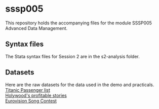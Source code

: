 # sssp005  
This repository holds the accompanying files for the module SSSP005 Advanced Data Management.

## Syntax files
The Stata syntax files for Session 2 are in the s2-analysis folder.

## Datasets  
Here are the raw datasets for the data used in the demo and practicals.
[Titanic Passenger list](https://public.tableau.com/s/sites/default/files/media/titanic%20passenger%20list.csv)  
[Holywood's profitable stories](https://public.tableau.com/s/sites/default/files/media/HollywoodsMostProfitableStories.csv)  
[Eurovision Song Contest](https://public.tableau.com/s/sites/default/files/media/Resources/eurovision_1998%20to%202012.xlsx)  

